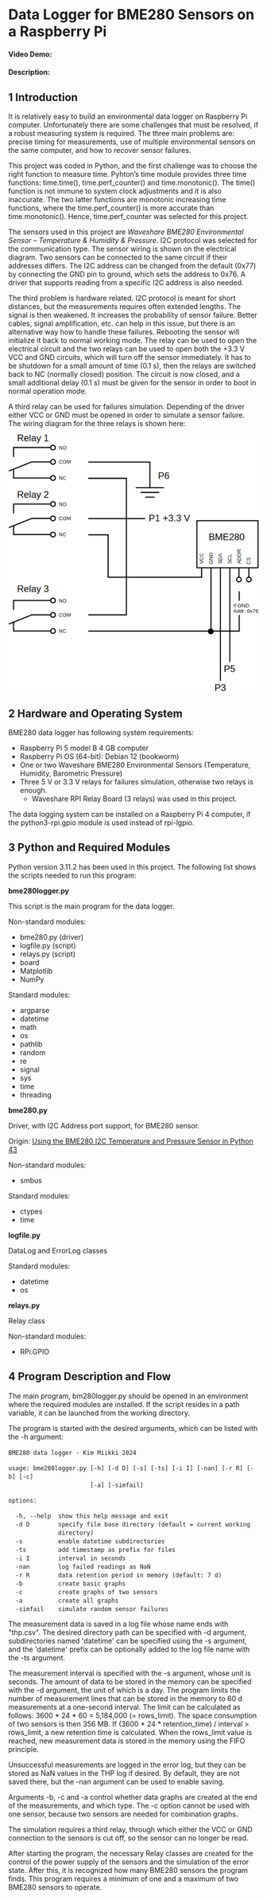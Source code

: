 # Data Logger for BME280 Sensors on a Raspberry Pi
#### Video Demo:  <URL HERE>
#### Description:

## 1 Introduction
It is relatively easy to build an environmental data logger on Raspberry Pi computer. Unfortunately there are some challenges that must be resolved, if a robust measuring system is required. The three main problems are: precise timing for measurements, use of multiple environmental sensors on the same computer, and how to recover sensor failures.

This project was coded in Python, and the first challenge was to choose the right function to measure time. Pyhton’s time module provides three time functions: time.time(), time.perf_counter() and time.monotonic(). The time() function is not immune to system clock adjustments and it is also inaccurate. The two latter functions are monotonic increasing time functions, where the time.perf_counter() is more accurate than time.monotonic(). Hence, time.perf_counter was selected for this project.

The sensors used in this project are _Waveshare BME280 Environmental Sensor – Temperature & Humidity & Pressure_. I2C protocol was selected for the communication type. The sensor wiring is shown on the electrical diagram. Two sensors can be connected to the same circuit if their addresses differs. The I2C address can be changed from the default (0x77) by connecting the GND pin to ground, which sets the address to 0x76. A driver that supports reading from a specific I2C address is also needed.

The third problem is hardware related. I2C protocol is meant for short distances, but the measurements requires often extended lengths. The signal is then weakened. It increases the probability of sensor failure. Better cables, signal amplification, etc. can help in this issue, but there is an alternative way how to handle these failures. Rebooting the sensor will initialize it back to normal working mode. The relay can be used to open the electrical circuit and the two relays can be used to open both the +3.3 V VCC and GND circuits, which will turn off the sensor immediately. It has to be shutdown for a small amount of time (0.1 s), then the relays are switched  back to NC (normally closed) position. The circuit is now closed, and a small additional delay (0.1 s) must be given for the sensor in order to boot in normal operation mode.

A third relay can be used for failures simulation. Depending of the driver either VCC or GND must be opened in order to simulate a sensor failure. The wiring diagram for the three relays is shown here:

![Electric diagram](relays_compact.png)

## 2 Hardware and Operating System
BME280 data logger has following system requirements:
* Raspberry Pi 5 model B 4 GB computer
* Raspberry Pi OS (64-bit): Debian 12 (bookworm)
* One or two Waveshare BME280 Environmental Sensors (Temperature, Humidity, Barometric Pressure)
* Three 5 V or 3.3 V relays for failures simulation, otherwise two relays is enough.
  * Waveshare RPI Relay Board (3 relays) was used in this project.

The data logging system can be installed on a Raspberry Pi 4 computer, if the python3-rpi.gpio module is used instead of rpi-lgpio.

## 3 Python and Required Modules
Python version 3.11.2 has been used in this project. The following list shows the scripts needed to run this program:

**bme280logger.py**

This script is the main program for the data logger.

Non-standard modules:
* bme280.py (driver)
* logfile.py (script)
* relays.py (script)
* board
* Matplotlib
* NumPy

Standard modules:

* argparse
* datetime
* math
* os
* pathlib
* random
* re
* signal
* sys
* time
* threading

**bme280.py**

Driver, with I2C Address port support, for BME280 sensor.

Origin:
[Using the BME280 I2C Temperature and Pressure Sensor in Python 43](https://www.raspberrypi-spy.co.uk/2016/07/using-bme280-i2c-temperature-pressure-sensor-in-python/)

Non-standard modules:
* smbus

Standard modules:
* ctypes
* time

**logfile.py**

DataLog and ErrorLog classes

Standard modules:
* datetime
* os

**relays.py**

Relay class

Non-standard modules:
* RPi.GPIO

## 4 Program Description and Flow

The main program, bm280logger.py should be opened in an environment where the required modules are installed. If the script resides in a path variable, it can be launched from the working directory.

The program is started with the desired arguments, which can be listed with the -h argument:

`BME280 data logger - Kim Miikki 2024`  

`usage: bme280logger.py [-h] [-d D] [-s] [-ts] [-i I] [-nan] [-r R] [-b] [-c]`  
`                       [-a] [-simfail]`  

`options:`  
  
`  -h, --help  show this help message and exit`  
`  -d D        specify file base directory (default = current working`  
`              directory)`  
`  -s          enable datetime subdirectories`  
`  -ts         add timestamp as prefix for files`  
`  -i I        interval in seconds`  
`  -nan        log failed readings as NaN`  
`  -r R        data retention period in memory (default: 7 d)`  
`  -b          create basic graphs`  
`  -c          create graphs of two sensors`  
`  -a          create all graphs`  
`  -simfail    simulate random sensor failures`  

The measurement data is saved in a log file whose name ends with "thp.csv". The desired directory path can be specified with -d argument, subdirectories named 'datetime' can be specified using the -s argument, and the 'datetime' prefix can be optionally added to the log file name with the -ts argument.

The measurement interval is specified with the -s argument, whose unit is seconds. The amount of data to be stored in the memory can be specified with the -d argument, the unit of which is a day. The program limits the number of measurement lines that can be stored in the memory to 60 d measurements at a one-second interval. The limit can be calculated as follows: 3600 * 24 * 60 = 5,184,000 (= rows_limit). The space consumption of two sensors is then 356 MB. If (3600 * 24 * retention_time) / interval > rows_limit, a new retention time is calculated. When the rows_limit value is reached, new measurement data is stored in the memory using the FIFO principle.

Unsuccessful measurements are logged in the error log, but they can be stored as NaN values ​​in the THP log if desired. By default, they are not saved there, but the -nan argument can be used to enable saving.

Arguments -b, -c and -a control whether data graphs are created at the end of the measurements, and which type. The -c option cannot be used with one sensor, because two sensors are needed for combination graphs.

The simulation requires a third relay, through which either the VCC or GND connection to the sensors is cut off, so the sensor can no longer be read.

After starting the program, the necessary Relay classes are created for the control of the power supply of the sensors and the simulation of the error state. After this, it is recognized how many BME280 sensors the program finds. This program requires a minimum of one and a maximum of two BME280 sensors to operate.

